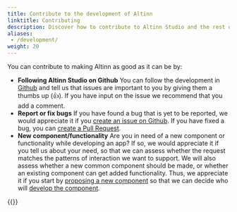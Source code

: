 ```yaml
---
title: Contribute to the development of Altinn
linktitle: Contributing
description: Discover how to contribute to Altinn Studio and the rest of Altinn 3.
aliases:
 - /development/
weight: 20
---
```


You can contribute to making Altinn as good as it can be by: 

- **Following Altinn Studio on Github** You can follow the development in [Github](https://github.com/Altinn/altinn-studio/issues) 
and tell us that issues are important to you by giving them a thumbs up (👍). If you have input on the issue we
recommend that you add a comment.
- **Report or fix bugs** If you have found a bug that is yet to be reported, we would appreciate it if you
[create an issue on Github](https://github.com/Altinn/altinn-studio/issues/new?assignees=&labels=kind%2Fbug&template=bug_report.md). 
If you have fixed a bug, you can [create a Pull Request](https://github.com/Altinn/altinn-studio/blob/main/CONTRIBUTING.md#pull-requests). 
- **New component/functionality** Are you in need of a new component or functionality while developing an app? 
If so, we would appreciate it if you tell us about your need, so that we can assess whether the request matches
the patterns of interaction we want to support. We will also assess whether a new common component should be made,
or whether an existing component can get added functionality. Thus, we appreciate it if you start by
[proposing a new component](./propose-component/) so that we can decide who will [develop the component](./develop-component/).



{{<children />}}
